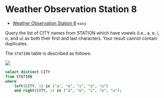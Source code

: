 # Weather Observation Station 8

- [Weather Observation Station 8](https://www.hackerrank.com/challenges/weather-observation-station-8/problem) `easy`

Query the list of CITY names from STATION which have vowels (i.e., a, e, i, o, and u) as both their first and last characters. Your result cannot contain duplicates.

The `STATION` table is described as follows:

![](https://s3.amazonaws.com/hr-challenge-images/9336/1449345840-5f0a551030-Station.jpg)

```sql
select distinct CITY 
from STATION 
where 
	left(CITY, 1) in ("a", "e", "i", "o", "u") 
	and right(CITY, 1) in ("a", "e", "i", "o", "u");
```